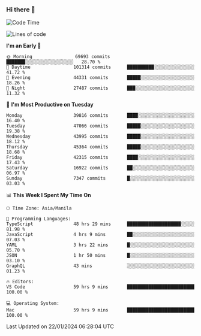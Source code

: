 ### Hi there 👋

<!--START_SECTION:waka-->
![Code Time](http://img.shields.io/badge/Code%20Time-4%2C770%20hrs%2032%20mins-blue)

![Lines of code](https://img.shields.io/badge/From%20Hello%20World%20I%27ve%20Written-109.2%20million%20lines%20of%20code-blue)

**I'm an Early 🐤** 

```text
🌞 Morning                69693 commits       ███████░░░░░░░░░░░░░░░░░░   28.70 % 
🌆 Daytime                101314 commits      ██████████░░░░░░░░░░░░░░░   41.72 % 
🌃 Evening                44331 commits       █████░░░░░░░░░░░░░░░░░░░░   18.26 % 
🌙 Night                  27487 commits       ███░░░░░░░░░░░░░░░░░░░░░░   11.32 % 
```
📅 **I'm Most Productive on Tuesday** 

```text
Monday                   39816 commits       ████░░░░░░░░░░░░░░░░░░░░░   16.40 % 
Tuesday                  47066 commits       █████░░░░░░░░░░░░░░░░░░░░   19.38 % 
Wednesday                43995 commits       █████░░░░░░░░░░░░░░░░░░░░   18.12 % 
Thursday                 45364 commits       █████░░░░░░░░░░░░░░░░░░░░   18.68 % 
Friday                   42315 commits       ████░░░░░░░░░░░░░░░░░░░░░   17.43 % 
Saturday                 16922 commits       ██░░░░░░░░░░░░░░░░░░░░░░░   06.97 % 
Sunday                   7347 commits        █░░░░░░░░░░░░░░░░░░░░░░░░   03.03 % 
```


📊 **This Week I Spent My Time On** 

```text
🕑︎ Time Zone: Asia/Manila

💬 Programming Languages: 
TypeScript               48 hrs 29 mins      ████████████████████░░░░░   81.98 % 
JavaScript               4 hrs 9 mins        ██░░░░░░░░░░░░░░░░░░░░░░░   07.03 % 
YAML                     3 hrs 22 mins       █░░░░░░░░░░░░░░░░░░░░░░░░   05.70 % 
JSON                     1 hr 50 mins        █░░░░░░░░░░░░░░░░░░░░░░░░   03.10 % 
GraphQL                  43 mins             ░░░░░░░░░░░░░░░░░░░░░░░░░   01.23 % 

🔥 Editors: 
VS Code                  59 hrs 9 mins       █████████████████████████   100.00 % 

💻 Operating System: 
Mac                      59 hrs 9 mins       █████████████████████████   100.00 % 
```


 Last Updated on 22/01/2024 06:28:04 UTC
<!--END_SECTION:waka-->


<!--
**rad182/rad182** is a ✨ _special_ ✨ repository because its `README.md` (this file) appears on your GitHub profile.

Here are some ideas to get you started:

- 🔭 I’m currently working on ...
- 🌱 I’m currently learning ...
- 👯 I’m looking to collaborate on ...
- 🤔 I’m looking for help with ...
- 💬 Ask me about ...
- 📫 How to reach me: ...
- 😄 Pronouns: ...
- ⚡ Fun fact: ...
-->
